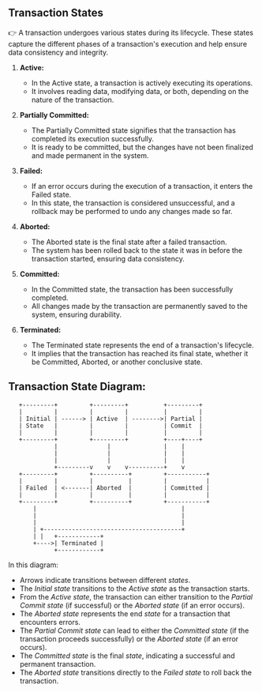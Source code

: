 ## Transaction States

👉 A transaction undergoes various states during its lifecycle. These states capture the different phases of a transaction's execution and help ensure data consistency and integrity.

1. **Active:**
   - In the Active state, a transaction is actively executing its operations.
   - It involves reading data, modifying data, or both, depending on the nature of the transaction.

2. **Partially Committed:**
   - The Partially Committed state signifies that the transaction has completed its execution successfully.
   - It is ready to be committed, but the changes have not been finalized and made permanent in the system.

3. **Failed:**
   - If an error occurs during the execution of a transaction, it enters the Failed state.
   - In this state, the transaction is considered unsuccessful, and a rollback may be performed to undo any changes made so far.

4. **Aborted:**
   - The Aborted state is the final state after a failed transaction.
   - The system has been rolled back to the state it was in before the transaction started, ensuring data consistency.

5. **Committed:**
   - In the Committed state, the transaction has been successfully completed.
   - All changes made by the transaction are permanently saved to the system, ensuring durability.

6. **Terminated:**
   - The Terminated state represents the end of a transaction's lifecycle.
   - It implies that the transaction has reached its final state, whether it be Committed, Aborted, or another conclusive state.

## Transaction State Diagram:

```
   +---------+         +---------+          +---------+
   |         |         |         |          |         |
   | Initial | ------> | Active  | -------->| Partial |
   | State   |         |         |          | Commit  |
   |         |         |         |          |         |
   +---------+         +---------+          +----+----+
             |              |               |    |
             |              |               |    |
             |              |               |    |
             +---------v    v    v----------+    v
   +---------+         +----------+         +-----------+
   |         |         |          |         |           |
   | Failed  | <-------| Aborted  |         | Committed |
   |         |         |          |         |           |
   +---------+         +----------+         +-----------+
       |                                         |
       |                                         |
       |                                         |
       | +---------------------------------------+
       | |   +------------+
       +---->| Terminated |
             +------------+
```
In this diagram:

- Arrows indicate transitions between different *states*.
- The *Initial state* transitions to the *Active state* as the transaction starts.
- From the *Active state*, the transaction can either transition to the *Partial Commit state* (if successful) or the *Aborted state* (if an error occurs).
- The *Aborted state* represents the end *state* for a transaction that encounters errors.
- The *Partial Commit state* can lead to either the *Committed state* (if the transaction proceeds successfully) or the *Aborted state* (if an error occurs).
- The *Committed state* is the final *state*, indicating a successful and permanent transaction.
- The *Aborted state* transitions directly to the *Failed state* to roll back the transaction.
